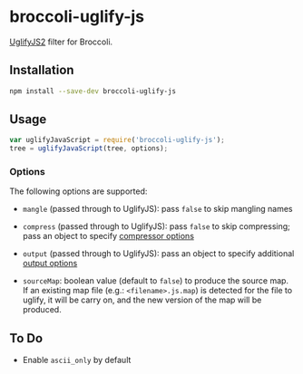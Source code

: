# broccoli-uglify-js

[UglifyJS2](https://github.com/mishoo/UglifyJS2) filter for Broccoli.

## Installation

```bash
npm install --save-dev broccoli-uglify-js
```

## Usage

```js
var uglifyJavaScript = require('broccoli-uglify-js');
tree = uglifyJavaScript(tree, options);
```

### Options

The following options are supported:

* `mangle` (passed through to UglifyJS): pass `false` to skip mangling names

* `compress` (passed through to UglifyJS): pass `false` to skip compressing;
  pass an object to specify [compressor
  options](http://lisperator.net/uglifyjs/compress)

* `output` (passed through to UglifyJS): pass an object to specify additional
  [output options](http://lisperator.net/uglifyjs/codegen)

* `sourceMap`: boolean value (default to `false`) to produce the source map. If an existing
  map file (e.g.: `<filename>.js.map`) is detected for the file to uglify, it will
  be carry on, and the new version of the map will be produced.

## To Do

* Enable `ascii_only` by default
